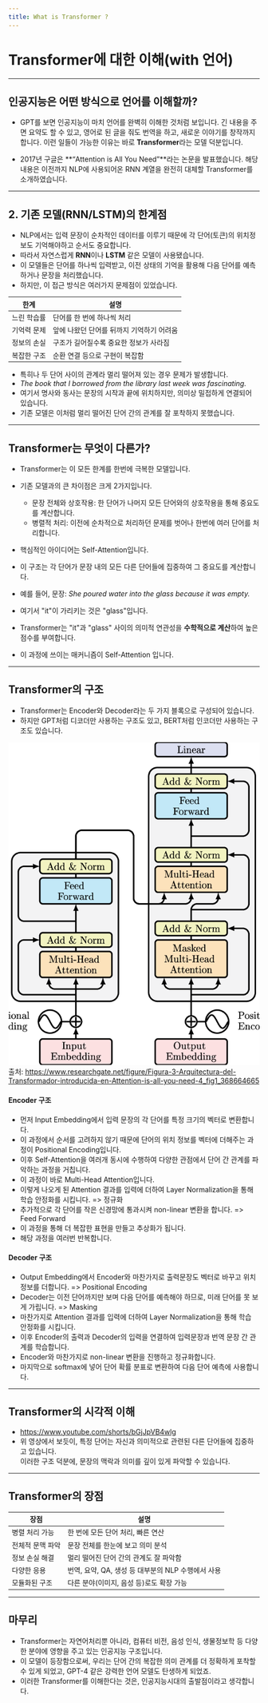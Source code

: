 ```yaml
---
title: What is Transformer ?
---
```


# Transformer에 대한 이해(with 언어)
---

## 인공지능은 어떤 방식으로 언어를 이해할까?

- GPT를 보면 인공지능이 마치 언어를 완벽히 이해한 것처럼 보입니다.
  긴 내용을 주면 요약도 할 수 있고, 영어로 된 글을 줘도 번역을 하고, 새로운 이야기를 창작까지 합니다.
  이런 일들이 가능한 이유는 바로 **Transformer**라는 모델 덕분입니다.

- 2017년 구글은
  **“Attention is All You Need”**라는 논문을 발표했습니다.
  해당 내용은 이전까지 NLP에 사용되어온 RNN 계열을 완전히 대체할
  Transformer를 소개하였습니다.

---

## 2. 기존 모델(RNN/LSTM)의 한계점

- NLP에서는 입력 문장이 순차적인 데이터를 이루기 때문에 각 단어(토큰)의 위치정보도 기억해야하고 순서도 중요합니다.
- 따라서 자연스럽게 **RNN**이나 **LSTM** 같은 모델이 사용됐습니다.
- 이 모델들은 단어를 하나씩 입력받고, 이전 상태의 기억을 활용해 다음 단어를 예측하거나 문장을 처리했습니다.
- 하지만, 이 접근 방식은 여러가지 문제점이 있었습니다.

| 한계 | 설명 |
|------|------|
| 느린 학습률 | 단어를 한 번에 하나씩 처리 |
| 기억력 문제 | 앞에 나왔던 단어를 뒤까지 기억하기 어려움 |
| 정보의 손실 | 구조가 길어질수록 중요한 정보가 사라짐 |
| 복잡한 구조 | 순환 연결 등으로 구현이 복잡함 |

- 특히나 두 단어 사이의 관계라 멀리 떨어져 있는 경우 문제가 발생합니다.
- *The book that I borrowed from the library last week was fascinating.*
- 여기서 명사와 동사는 문장의 시작과 끝에 위치하지만, 의미상 밀접하게 연결되어 있습니다.  
- 기존 모델은 이처럼 멀리 떨어진 단어 간의 관계를 잘 포착하지 못했습니다.

---

## Transformer는 무엇이 다른가?

- Transformer는 이 모든 한계를 한번에 극복한 모델입니다.
- 기존 모델과의 큰 차이점은 크게 2가지입니다.
  - 문장 전체와 상호작용: 한 단어가 나머지 모든 단어와의 상호작용을 통해 중요도를 계산합니다.
  - 병렬적 처리: 이전에 순차적으로 처리하던 문제를 벗어나 한번에 여러 단어를 처리합니다.

- 핵심적인 아이디어는 Self-Attention입니다.
- 이 구조는 각 단어가 문장 내의 모든 다른 단어들에 집중하여 그 중요도를 계산합니다.
- 예를 들어, 문장: *She poured water into the glass because it was empty.*  
- 여기서 "it"이 가리키는 것은 "glass"입니다.  
- Transformer는 "it"과 "glass" 사이의 의미적 연관성을 **수학적으로 계산**하여 높은 점수를 부여합니다.
- 이 과정에 쓰이는 매커니즘이 Self-Attention 입니다.

---

## Transformer의 구조
- Transformer는 Encoder와 Decoder라는 두 가지 블록으로 구성되어 있습니다.  
- 하지만 GPT처럼 디코더만 사용하는 구조도 있고, BERT처럼 인코더만 사용하는 구조도 있습니다.

![trans](./images/trans.png)
출처: https://www.researchgate.net/figure/Figura-3-Arquitectura-del-Transformador-introducida-en-Attention-is-all-you-need-4_fig1_368664665

#### Encoder 구조

- 먼저 Input Embedding에서 입력 문장의 각 단어를 특정 크기의 벡터로 변환합니다.
- 이 과정에서 순서를 고려하지 않기 때문에 단어의 위치 정보를 벡터에 더해주는 과정이 Positional Encoding입니다.
- 이후 Self-Attention을 여러개 동시에 수행하여 다양한 관점에서 단어 간 관계를 파악하는 과정을 거칩니다.
- 이 과정이 바로 Multi-Head Attention입니다.
- 이렇게 나오게 된 Attention 결과를 입력에 더하여 Layer Normalization을 통해 학습 안정화를 시킵니다. => 정규화
- 추가적으로 각 단어를 작은 신경망에 통과시켜 non-linear 변환을 합니다. => Feed Forward
- 이 과정을 통해 더 복잡한 표현을 만들고 추상화가 됩니다.
- 해당 과정을 여러번 반복합니다.

#### Decoder 구조

- Output Embedding에서 Encoder와 마찬가지로 출력문장도 벡터로 바꾸고 위치정보를 더합니다. => Positional Encoding
- Decoder는 이전 단어까지만 보며 다음 단어를 예측해야 하므로, 미래 단어를 못 보게 가립니다. => Masking
- 마찬가지로 Attention 결과를 입력에 더하여 Layer Normalization을 통해 학습 안정화를 시킵니다.
- 이후 Encoder의 출력과 Decoder의 입력을 연결하여 입력문장과 번역 문장 간 관계를 학습합니다.
- Encoder와 마찬가지로 non-linear 변환을 진행하고 정규화합니다.
- 마지막으로 softmax에 넣어 단어 확률 분표로 변환하여 다음 단어 예측에 사용합니다.

---

## Transformer의 시각적 이해

- https://www.youtube.com/shorts/bGjJpVB4wlg
- 위 영상에서 보듯이, 특정 단어는 자신과 의미적으로 관련된 다른 단어들에 집중하고 있습니다.  
   이러한 구조 덕분에, 문장의 맥락과 의미를 깊이 있게 파악할 수 있습니다.

---

## Transformer의 장점

| 장점 | 설명 |
|------|------|
| 병렬 처리 가능 | 한 번에 모든 단어 처리, 빠른 연산 |
| 전체적 문맥 파악 | 문장 전체를 한눈에 보고 의미 분석 |
| 정보 손실 해결 | 멀리 떨어진 단어 간의 관계도 잘 파악함 |
| 다양한 응용 | 번역, 요약, QA, 생성 등 대부분의 NLP 수행에서 사용 |
| 모듈화된 구조 | 다른 분야(이미지, 음성 등)로도 확장 가능 |

---

## 마무리
- Transformer는 자연어처리뿐 아니라, 컴퓨터 비전, 음성 인식, 생물정보학 등 다양한 분야에 영향을 주고 있는 인공지능 구조입니다.  
- 이 모델이 등장함으로써, 우리는 단어 간의 복잡한 의미 관계를 더 정확하게 포착할 수 있게 되었고, GPT-4 같은 강력한 언어 모델도 탄생하게 되었죠.
- 이러한 Transformer를 이해한다는 것은, 인공지능시대의 출발점이라고 생각합니다.
